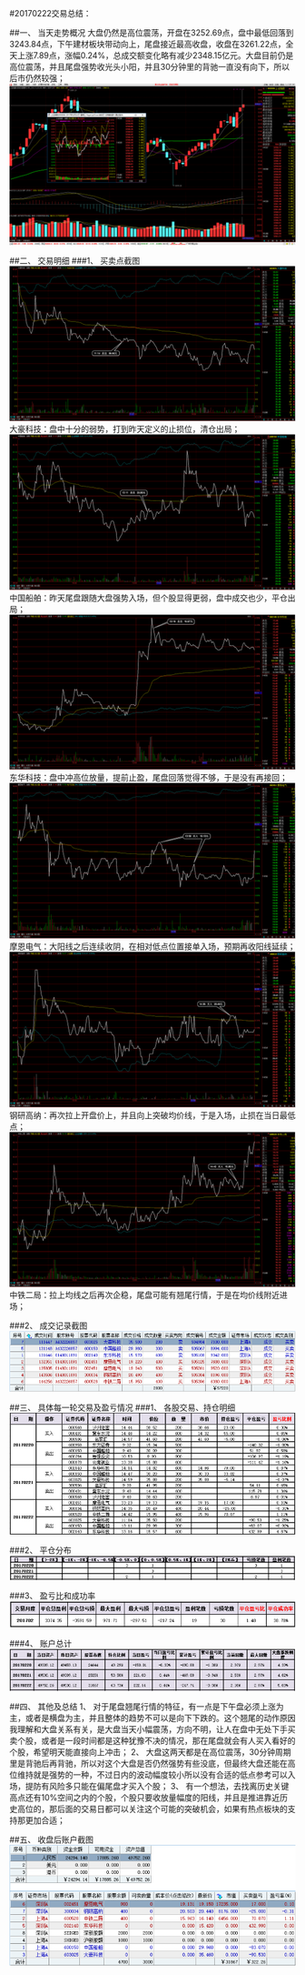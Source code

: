 ﻿#20170222交易总结： 

##一、	当天走势概况
大盘仍然是高位震荡，开盘在3252.69点，盘中最低回落到3243.84点，下午建材板块带动向上，尾盘接近最高收盘，收盘在3261.22点，全天上涨7.89点，涨幅0.24%，总成交额变化略有减少2348.15亿元。大盘目前仍是高位震荡，并且尾盘强势收光头小阳，并且30分钟里的背驰一直没有向下，所以后市仍然较强；
![](20170222.A.dp.png)

##二、	交易明细
###1、	买卖点截图
![](20170222.B.1.png)
大豪科技：盘中十分的弱势，打到昨天定义的止损位，清仓出局；
![](20170222.B.2.png)
中国船舶：昨天尾盘跟随大盘强势入场，但个股显得更弱，盘中成交也少，平仓出局；
![](20170222.B.3.png) 
东华科技：盘中冲高位放量，提前止盈，尾盘回落觉得不够，于是没有再接回；
![](20170222.B.4.png) 
摩恩电气：大阳线之后连续收阴，在相对低点位置接单入场，预期再收阳线延续；
![](20170222.B.5.png) 
钢研高纳：再次拉上开盘价上，并且向上突破均价线，于是入场，止损在当日最低点；
![](20170222.B.6.png) 
中铁二局：拉上均线之后再次企稳，尾盘可能有翘尾行情，于是在均价线附近进场；



###2、	成交记录截图
![](20170222.C1.cj.png)


##三、	具体每一轮交易及盈亏情况
###1、	各股交易、持仓明细
![](20170222.C2.cc.png) 

###2、	平仓分布
![](20170222.C3.pc.png)

###3、	盈亏比和成功率
![](20170222.C4.cgl.png) 

###4、	账户总计
![](20170222.C5.zj.png)


##四、	其他及总结
1、	对于尾盘翘尾行情的特征，有一点是下午盘必须上涨为主，或者是横盘为主，并且整体的趋势不可以是向下下跌的。这个翘尾的动作原因我理解和大盘关系有关，是大盘当天小幅震荡，方向不明，让人在盘中无处下手买卖个股，或者是一段时间都是这种犹豫不决的情况，那在尾盘就会有人买入看好的个股，希望明天能直接向上冲击；
2、	大盘这两天都是在高位震荡，30分钟周期里是背驰后再背驰，所以对这个大盘是否仍然强势有些没底，但最终大盘还能在高位维持就是强势的一种，不过日内的波动幅度较小所以没有合适的低点参考可以入场，提防有风险多只能在偏尾盘才买入个股；
3、	有一个想法，去找离历史关键高点还有10%空间之内的个股，个股只要收放量幅度的阳线，并且是推进靠近历史高位的，那后面的交易日都可以关注这个可能的突破机会，如果有热点板块的支持那更加合适；



 

##五、	收盘后账户截图
![](20170222.C6.zh.png)